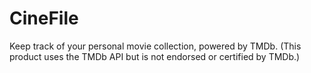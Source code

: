 # CineFile
Keep track of your personal movie collection, powered by TMDb. (This product uses the TMDb API but is not endorsed or certified by TMDb.)
